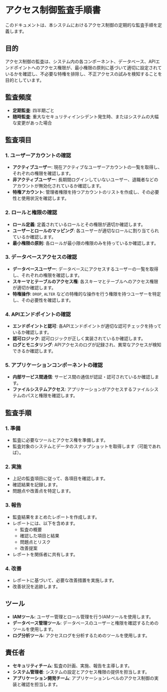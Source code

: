 # アクセス制御監査手順書

このドキュメントは、本システムにおけるアクセス制御の定期的な監査手順を定義します。

## 目的

アクセス制御の監査は、システム内の各コンポーネント、データベース、APIエンドポイントへのアクセス権限が、最小権限の原則に基づいて適切に設定されているかを確認し、不必要な特権を排除し、不正アクセスの試みを検知することを目的としています。

## 監査頻度

*   **定期監査**: 四半期ごと
*   **随時監査**: 重大なセキュリティインシデント発生時、またはシステムの大幅な変更があった場合

## 監査項目

### 1. ユーザーアカウントの確認

*   **アクティブユーザー**: 現在アクティブなユーザーアカウントの一覧を取得し、それぞれの権限を確認します。
*   **非アクティブユーザー**: 長期間ログインしていないユーザー、退職者などのアカウントが無効化されているか確認します。
*   **特権アカウント**: 管理者権限を持つアカウントのリストを作成し、その必要性と使用状況を確認します。

### 2. ロールと権限の確認

*   **ロール定義**: 定義されているロールとその権限が適切か確認します。
*   **ユーザーとロールのマッピング**: 各ユーザーが適切なロールに割り当てられているか確認します。
*   **最小権限の原則**: 各ロールが最小限の権限のみを持っているか確認します。

### 3. データベースアクセスの確認

*   **データベースユーザー**: データベースにアクセスするユーザーの一覧を取得し、それぞれの権限を確認します。
*   **スキーマとテーブルのアクセス権**: 各スキーマとテーブルへのアクセス権限が適切か確認します。
*   **特権操作**: `DROP`, `ALTER` などの特権的な操作を行う権限を持つユーザーを特定し、その必要性を確認します。

### 4. APIエンドポイントの確認

*   **エンドポイントと認可**: 各APIエンドポイントが適切な認可チェックを持っているか確認します。
*   **認可ロジック**: 認可ロジックが正しく実装されているか確認します。
*   **ログとモニタリング**: APIアクセスのログが記録され、異常なアクセスが検知できるか確認します。

### 5. アプリケーションコンポーネントの確認

*   **内部サービス間通信**: サービス間の通信が認証・認可されているか確認します。
*   **ファイルシステムアクセス**: アプリケーションがアクセスするファイルシステムのパスと権限を確認します。

## 監査手順

### 1. 準備

*   監査に必要なツールとアクセス権を準備します。
*   監査対象のシステムとデータのスナップショットを取得します（可能であれば）。

### 2. 実施

*   上記の監査項目に従って、各項目を確認します。
*   確認結果を記録します。
*   問題点や改善点を特定します。

### 3. 報告

*   監査結果をまとめたレポートを作成します。
*   レポートには、以下を含めます。
    *   監査の概要
    *   確認した項目と結果
    *   問題点とリスク
    *   改善提案
*   レポートを関係者に共有します。

### 4. 改善

*   レポートに基づいて、必要な改善措置を実施します。
*   改善状況を追跡します。

## ツール

*   **IAMツール**: ユーザー管理とロール管理を行うIAMツールを使用します。
*   **データベース管理ツール**: データベースのユーザーと権限を確認するためのツールを使用します。
*   **ログ分析ツール**: アクセスログを分析するためのツールを使用します。

## 責任者

*   **セキュリティチーム**: 監査の計画、実施、報告を主導します。
*   **システム管理者**: システムの設定とアクセス権限の提供を担当します。
*   **アプリケーション開発チーム**: アプリケーションレベルのアクセス制御の実装と確認を担当します。

